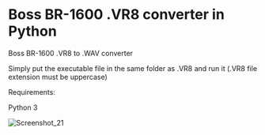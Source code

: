 # Boss BR-1600 .VR8 converter in Python
Boss BR-1600 .VR8 to .WAV converter

Simply put the executable file in the same folder as .VR8 and run it
(.VR8 file extension must be uppercase)

Requirements:

Python 3


![Screenshot_21](https://user-images.githubusercontent.com/2189038/180068555-f7d65dc7-01e9-4e4e-a327-bdf0d8f169cb.png)
